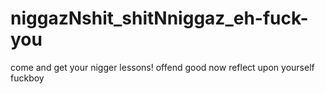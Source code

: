 # niggazNshit_shitNniggaz_eh-fuck-you
come and get your nigger lessons! offend good now reflect upon yourself fuckboy
